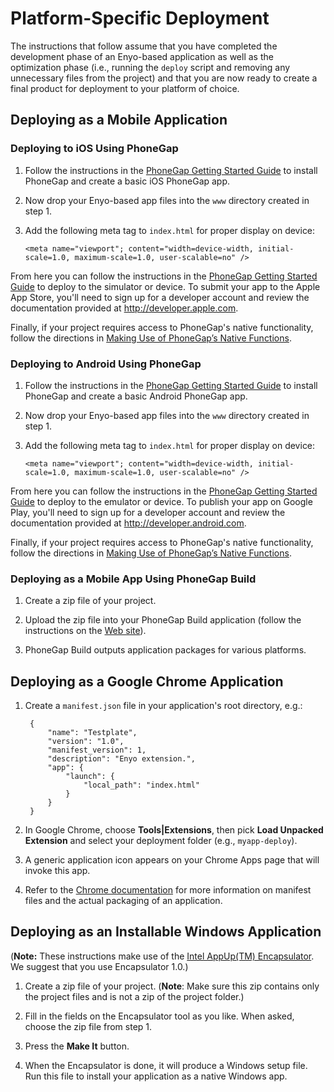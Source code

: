 # Platform-Specific Deployment

The instructions that follow assume that you have completed the development phase
of an Enyo-based application as well as the optimization phase (i.e., running the
`deploy` script and removing any unnecessary files from the project) and that you
are now ready to create a final product for deployment to your platform of choice.

## Deploying as a Mobile Application

### Deploying to iOS Using PhoneGap

1. Follow the instructions in the [PhoneGap Getting Started Guide](http://phonegap.com/start#ios-x4) to install PhoneGap and create a basic iOS PhoneGap app.

2. Now drop your Enyo-based app files into the `www` directory created in step 1.

3. Add the following meta tag to `index.html` for proper display on device:

    `<meta name="viewport"; content="width=device-width, initial-scale=1.0,
    maximum-scale=1.0, user-scalable=no" />`

From here you can follow the instructions in the [PhoneGap Getting Started Guide](http://phonegap.com/start#ios-x4) to deploy to the simulator or device.  To submit your app to the Apple App Store, you'll need to sign up for a developer account and review the documentation provided at <http://developer.apple.com>.

Finally, if your project requires access to PhoneGap's native functionality, follow the directions in [Making Use of PhoneGap’s Native Functions](https://developer.palm.com/blog/2012/05/5690/).

### Deploying to Android Using PhoneGap

1. Follow the instructions in the [PhoneGap Getting Started Guide](http://phonegap.com/start#android) to install PhoneGap and create a basic Android PhoneGap app.

2. Now drop your Enyo-based app files into the `www` directory created in step 1.

3. Add the following meta tag to `index.html` for proper display on device:

    `<meta name="viewport"; content="width=device-width, initial-scale=1.0,
    maximum-scale=1.0, user-scalable=no" />`

From here you can follow the instructions in the [PhoneGap Getting Started Guide](http://phonegap.com/start#android) to deploy to the emulator or device. To publish your app on Google Play, you'll need to sign up for a developer account and review the documentation provided at <http://developer.android.com>.

Finally, if your project requires access to PhoneGap's native functionality, follow the directions in [Making Use of PhoneGap’s Native Functions](https://developer.palm.com/blog/2012/05/5690/).

### Deploying as a Mobile App Using PhoneGap Build

1. Create a zip file of your project.

2. Upload the zip file into your PhoneGap Build application (follow the instructions on the [Web site](https://build.phonegap.com/)).

3. PhoneGap Build outputs application packages for various platforms.

## Deploying as a Google Chrome Application

1. Create a `manifest.json` file in your application's root directory, e.g.:

		{
			"name": "Testplate",
			"version": "1.0",
			"manifest_version": 1,
			"description": "Enyo extension.",
			"app": {
				"launch": {
					"local_path": "index.html"
				}
			}
		}

2. In Google Chrome, choose **Tools|Extensions**, then pick **Load Unpacked Extension** and select your deployment folder (e.g., `myapp-deploy`).

3. A generic application icon appears on your Chrome Apps page that will invoke this app.

4. Refer to the [Chrome documentation](http://code.google.com/chrome/extensions/apps.html) for more information on manifest files and the actual packaging of an application.

## Deploying as an Installable Windows Application

(**Note:** These instructions make use of the [Intel AppUp(TM) Encapsulator](http://appdeveloper.intel.com/en-us/encapsulator-beta).  We suggest that you use Encapsulator 1.0.)

1. Create a zip file of your project.  (**Note**: Make sure this zip contains only the project files and is not a zip of the project folder.)

2. Fill in the fields on the Encapsulator tool as you like.  When asked, choose the zip file from step 1.

3. Press the **Make It** button.

4. When the Encapsulator is done, it will produce a Windows setup file.  Run this file to install your application as a native Windows app.
